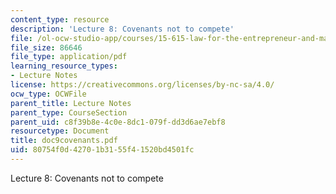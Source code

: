 ```yaml
---
content_type: resource
description: 'Lecture 8: Covenants not to compete'
file: /ol-ocw-studio-app/courses/15-615-law-for-the-entrepreneur-and-manager-spring-2003/80754f0d42701b3155f41520bd4501fc_doc9covenants.pdf
file_size: 86646
file_type: application/pdf
learning_resource_types:
- Lecture Notes
license: https://creativecommons.org/licenses/by-nc-sa/4.0/
ocw_type: OCWFile
parent_title: Lecture Notes
parent_type: CourseSection
parent_uid: c8f39b8e-4c0e-8dc1-079f-dd3d6ae7ebf8
resourcetype: Document
title: doc9covenants.pdf
uid: 80754f0d-4270-1b31-55f4-1520bd4501fc
---
```

Lecture 8: Covenants not to compete
